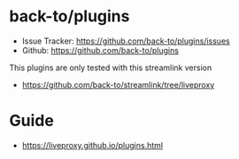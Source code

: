 # back-to/plugins

- Issue Tracker: https://github.com/back-to/plugins/issues
- Github: https://github.com/back-to/plugins

This plugins are only tested with this streamlink version

- https://github.com/back-to/streamlink/tree/liveproxy

# Guide

- https://liveproxy.github.io/plugins.html

